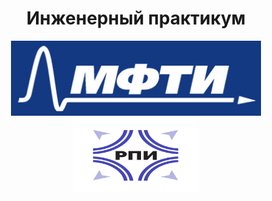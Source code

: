 <h1 align="center">Инженерный практикум</h1>

  
<p align="center"> <img src="logo.jpg" alt="logo" height = "120" width="400"/> <img src="logo_2.jpg" alt="logo_2" height = "120" width="200"/>


